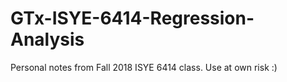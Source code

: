 # GTx-ISYE-6414-Regression-Analysis

Personal notes from Fall 2018 ISYE 6414 class. Use at own risk :)
